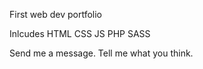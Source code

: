 First web dev portfolio

Inlcudes HTML CSS JS PHP SASS

Send me a message.  Tell me what you think.
